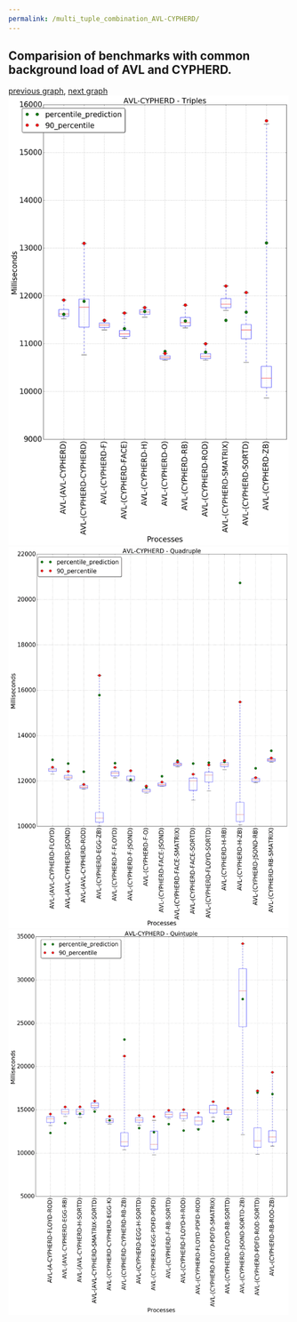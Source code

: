 ```yaml
---
permalink: /multi_tuple_combination_AVL-CYPHERD/
---
```



 ## Comparision of benchmarks with common background load of AVL and CYPHERD.

[previous graph](../multi_tuple_combination_AVL-A/), [next graph](../multi_tuple_combination_AVL-EGG/)
![graph figure](./images/triple/AVL/AVL-CYPHERD_box.png)![graph figure](./images/quadruple/AVL/AVL-CYPHERD_box.png)![graph figure](./images/quintuple/AVL/AVL-CYPHERD_box.png)